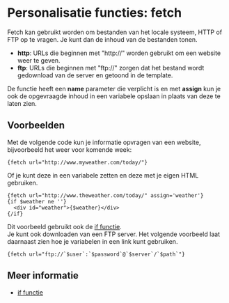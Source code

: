 # Personalisatie functies: fetch

Fetch kan gebruikt worden om bestanden van het locale systeem, HTTP of FTP 
op te vragen. Je kunt dan de inhoud van de bestanden tonen.

* **http**: URLs die beginnen met "http://" worden gebruikt om een website 
weer te geven.
* **ftp**: URLs die beginnen met "ftp://" zorgen dat het bestand wordt 
gedownload van de server en getoond in de template.

De functie heeft een **name** parameter die verplicht is en met **assign** 
kun je ook de opgevraagde inhoud in een variabele opslaan in plaats van deze 
te laten zien.

## Voorbeelden

Met de volgende code kun je informatie opvragen van een website, bijvoorbeeld 
het weer voor komende week:

    {fetch url="http://www.myweather.com/today/"}
    
Of je kunt deze in een variabele zetten en deze met je eigen HTML gebruiken.

    {fetch url="http://www.theweather.com/today/" assign='weather'}
    {if $weather ne ''}
      <div id="weather">{$weather}</div>
    {/if}

Dit voorbeeld gebruikt ook de [if functie](./personalize-functions-if).    
Je kunt ook downloaden van een FTP server. Het volgende voorbeeld laat 
daarnaast zien hoe je variabelen in een link kunt gebruiken.

    {fetch url="ftp://`$user`:`$password`@`$server`/`$path`"}

## Meer informatie 

* [if functie](./personalize-functions-if)
